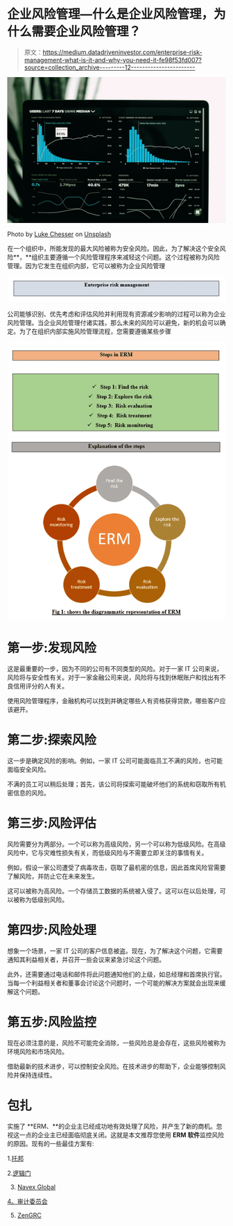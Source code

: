# 企业风险管理—什么是企业风险管理，为什么需要企业风险管理？

> 原文：<https://medium.datadriveninvestor.com/enterprise-risk-management-what-is-it-and-why-you-need-it-fe98f53fd007?source=collection_archive---------12----------------------->

![](img/24651032c236fb7dfb11f9be58399fd9.png)

Photo by [Luke Chesser](https://unsplash.com/@lukechesser?utm_source=medium&utm_medium=referral) on [Unsplash](https://unsplash.com?utm_source=medium&utm_medium=referral)

在一个组织中，所能发现的最大风险被称为安全风险。因此，为了解决这个安全风险**，**组织主要遵循一个风险管理程序来减轻这个问题。这个过程被称为风险管理。因为它发生在组织内部，它可以被称为企业风险管理

![](img/a2336086b216b69c4d8985c3ec906467.png)

公司能够识别、优先考虑和评估风险并利用现有资源减少影响的过程可以称为企业风险管理。当企业风险管理付诸实践，那么未来的风险可以避免，新的机会可以确定。为了在组织内部实施风险管理流程，您需要遵循某些步骤

![](img/0b760fe888bc0a6bd9fed7426e9e6b92.png)![](img/c83fb825229b3dd77b658ea6e4133a5a.png)

# 第一步:发现风险

这是最重要的一步，因为不同的公司有不同类型的风险。对于一家 IT 公司来说，风险将与安全性有关。对于一家金融公司来说，风险将与找到休眠账户和找出有不良信用评分的人有关。

使用风险管理程序，金融机构可以找到并确定哪些人有资格获得贷款，哪些客户应该避开。

# 第二步:探索风险

这一步是确定风险的影响。例如，一家 IT 公司可能面临员工不满的风险，也可能面临安全风险。

不满的员工可以稍后处理；首先，该公司将探索可能破坏他们的系统和窃取所有机密信息的风险。

# 第三步:风险评估

风险需要分为两部分。一个可以称为高级风险，另一个可以称为低级风险。在高级风险中，它与灾难性损失有关，而低级风险与不需要立即关注的事情有关。

例如，假设一家公司遭受了病毒攻击，窃取了最机密的信息，因此首席风险官需要了解风险，并防止它在未来发生。

这可以被称为高风险。一个存储员工数据的系统被入侵了。这可以在以后处理，可以被称为低级别风险。

# 第四步:风险处理

想象一个场景，一家 IT 公司的客户信息被盗。现在，为了解决这个问题，它需要通知其利益相关者，并召开一些会议来紧急讨论这个问题。

此外，还需要通过电话和邮件将此问题通知他们的上级，如总经理和首席执行官。当每一个利益相关者和董事会讨论这个问题时，一个可能的解决方案就会出现来缓解这个问题。

# 第五步:风险监控

现在必须注意的是，风险不可能完全消除，一些风险总是会存在，这些风险被称为环境风险和市场风险。

借助最新的技术进步，可以控制安全风险。在技术进步的帮助下，企业能够控制风险并保持连续性。

# 包扎

实施了 **ERM、**的企业主已经成功地有效处理了风险，并产生了新的商机。忽视这一点的企业主已经面临彻底关闭。这就是本文推荐您使用 **ERM 软件**监控风险的原因。现有的一些最佳方案有:

1.[托邦](https://www.vicarius.io/?utm_source=SoftwareAdvice)

2.[逻辑门](https://www.logicgate.com/)

3. [Navex Global](https://www.navexglobal.com/en-us)

[4。审计委员会](https://www.auditboard.com/)

5. [ZenGRC](https://www.auditboard.com/)